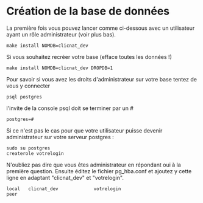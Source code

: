 Création de la base de données
==============================

La première fois vous pouvez lancer comme ci-dessous avec un utilisateur ayant un rôle administrateur (voir plus bas).

    make install NOMDB=clicnat_dev

Si vous souhaitez recréer votre base (efface toutes les données !)

    make install NOMDB=clicnat_dev DROPDB=1

Pour savoir si vous avez les droits d'administrateur sur votre base tentez de vous y connecter
    
    psql postgres

l'invite de la console psql doit se terminer par un #

    postgres=# 

Si ce n'est pas le cas pour que votre utilisateur puisse devenir administrateur sur votre serveur postgres :

    sudo su postgres
    createrole votrelogin

N'oubliez pas dire que vous êtes administrateur en répondant oui à la première question. Ensuite éditez le fichier pg\_hba.conf et ajoutez y cette ligne en adaptant "clicnat\_dev" et "votrelogin".

    local   clicnat_dev             votrelogin                         peer
